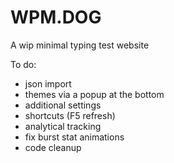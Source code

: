 ﻿# WPM.DOG

A wip minimal typing test website

To do: 

- json import 
- themes via a popup at the bottom 
- additional settings 
- shortcuts (F5 refresh) 
- analytical tracking
- fix burst stat animations 
- code cleanup 

